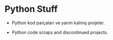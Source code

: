 # Python Stuff

* Python kod parçaları ve yarım kalmış projeler.

* Python code scraps and discontinued projects.
